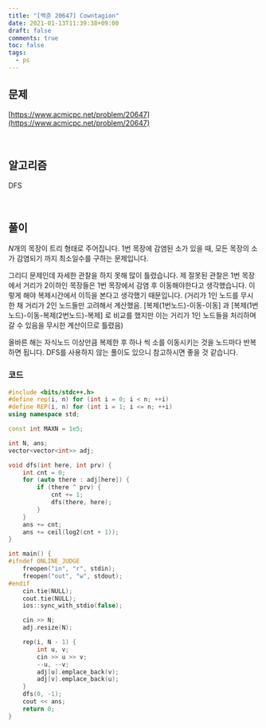 ```yaml
---
title: "[백준 20647] Cowntagion"
date: 2021-01-13T11:39:38+09:00
draft: false
comments: true
toc: false
tags:
  - ps
---
```


## 문제

[https://www.acmicpc.net/problem/20647](https://www.acmicpc.net/problem/20647)

<br>

## 알고리즘

DFS

<br>

## 풀이

$N$개의 목장이 트리 형태로 주어집니다. 1번 목장에 감염된 소가 있을 때, 모든 목장의 소가 감염되기 까지 최소일수를 구하는 문제입니다.

그리디 문제인데 자세한 관찰을 하지 못해 많이 틀렸습니다. 제 잘못된 관찰은 1번 목장에서 거리가 2이하인 목장들은 1번 목장에서 감염 후 이동해야한다고 생각했습니다. 이렇게 해야 복제시간에서 이득을 본다고 생각했기 때문입니다. (거리가 1인 노드를 무시한 채 거리가 2인 노드들만 고려해서 계산했음. [복제(1번노드)-이동-이동] 과 [복제(1번노드)-이동-복제(2번노드)-복제] 로 비교를 했지만 이는 거리가 1인 노드들을 처리하며 갈 수 있음을 무시한 계산이므로 틀렸음)

올바른 해는 자식노드 이상만큼 복제한 후 하나 씩 소를 이동시키는 것을 노드마다 반복하면 됩니다. DFS를 사용하지 않는 풀이도 있으니 참고하시면 좋을 것 같습니다.

### 코드

```c++
#include <bits/stdc++.h>
#define rep(i, n) for (int i = 0; i < n; ++i)
#define REP(i, n) for (int i = 1; i <= n; ++i)
using namespace std;

const int MAXN = 1e5;

int N, ans;
vector<vector<int>> adj;

void dfs(int here, int prv) {
    int cnt = 0;
    for (auto there : adj[here]) {
        if (there ^ prv) {
            cnt += 1;
            dfs(there, here);
        }
    }
    ans += cnt;
    ans += ceil(log2(cnt + 1));
}

int main() {
#ifndef ONLINE_JUDGE
    freopen("in", "r", stdin);
    freopen("out", "w", stdout);
#endif
    cin.tie(NULL);
    cout.tie(NULL);
    ios::sync_with_stdio(false);

    cin >> N;
    adj.resize(N);

    rep(i, N - 1) {
        int u, v;
        cin >> u >> v;
        --u, --v;
        adj[u].emplace_back(v);
        adj[v].emplace_back(u);
    }
    dfs(0, -1);
    cout << ans;
    return 0;
}
```
